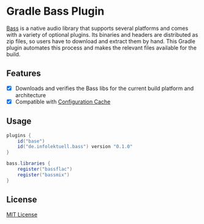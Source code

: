 # Gradle Bass Plugin

[Bass] is a native audio library that supports several platforms and comes with a variety of optional plugins.
Its binaries and headers are distributed as zip files, so users have to download and extract them by hand.
This Gradle plugin automates this process and makes the relevant files available for the build.

## Features

- [x] Downloads and verifies the Bass libs for the current build platform and architecture
- [x] Compatible with [Configuration Cache]

## Usage

```gradle kotlin dsl
plugins {
    id("base")
    id("de.infolektuell.bass") version "0.1.0"
}

bass.libraries {
    register("bassflac")
    register("bassmix")
}
```

## License

[MIT License](LICENSE.txt)

[bass]: https://www.un4seen.com/
[configuration cache]: https://docs.gradle.org/current/userguide/configuration_cache.html

